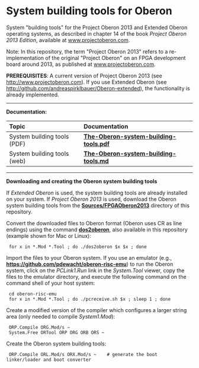 # System building tools for Oberon
System "building tools" for the Project Oberon 2013 and Extended Oberon operating systems, as described in chapter 14 of the book *Project Oberon 2013 Edition*, available at www.projectoberon.com.

Note: In this repository, the term "Project Oberon 2013" refers to a re-implementation of the original "Project Oberon" on an FPGA development board around 2013, as published at www.projectoberon.com.

**PREREQUISITES**: A current version of Project Oberon 2013 (see http://www.projectoberon.com). If you use Extended Oberon (see http://github.com/andreaspirklbauer/Oberon-extended), the functionality is already implemented.

------------------------------------------------------
**Documentation:**

| Topic  | Documentation |
| :------------- | :------------- |
| System building tools (PDF)  | [**The-Oberon-system-building-tools.pdf**](http://github.com/andreaspirklbauer/Oberon-extended/blob/master/Documentation/The-Oberon-system-building-tools.pdf)  |
| System building tools (web)  | [**The-Oberon-system-building-tools.md**](Documentation/The-Oberon-system-building-tools.md)  |

------------------------------------------------------
**Downloading and creating the Oberon system building tools**

If *Extended Oberon* is used, the system building tools are already installed on your system. If *Project Oberon 2013* is used, download the Oberon system building tools from the [**Sources/FPGAOberon2013**](Sources/FPGAOberon2013) directory of this repository.

Convert the downloaded files to Oberon format (Oberon uses CR as line endings) using the command [**dos2oberon**](dos2oberon), also available in this repository (example shown for Mac or Linux):

     for x in *.Mod *.Tool ; do ./dos2oberon $x $x ; done

Import the files to your Oberon system. If you use an emulator (e.g., **https://github.com/pdewacht/oberon-risc-emu**) to run the Oberon system, click on the *PCLink1.Run* link in the *System.Tool* viewer, copy the files to the emulator directory, and execute the following command on the command shell of your host system:

     cd oberon-risc-emu
     for x in *.Mod *.Tool ; do ./pcreceive.sh $x ; sleep 1 ; done

Create a modified version of the compiler which configures a larger string area (only needed to compile *System1.Mod*):

     ORP.Compile ORG.Mod/s ~
     System.Free ORTool ORP ORG ORB ORS ~

Create the Oberon system building tools:

     ORP.Compile ORL.Mod/s ORX.Mod/s ~    # generate the boot linker/loader and boot converter
